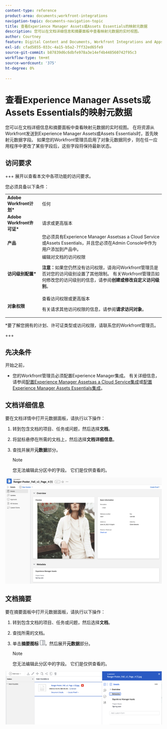```yaml
---
content-type: reference
product-area: documents;workfront-integrations
navigation-topic: documents-navigation-topic
title: 查看Experience Manager Assets或Assets Essentials的映射元数据
description: 您可以在文档详细信息和摘要面板中查看映射元数据的实时视图。
author: Courtney
feature: Digital Content and Documents, Workfront Integrations and Apps
exl-id: cfad5855-033c-4a15-b5a2-7ff32ed65fe9
source-git-commit: b87839d6c6dbfe978a3e14ef4b448560742f95c3
workflow-type: tm+mt
source-wordcount: '375'
ht-degree: 0%

---
```


# 查看Experience Manager Assets或Assets Essentials的映射元数据

您可以在文档详细信息和摘要面板中查看映射元数据的实时视图。 在将资源从Workfront发送到Experience Manager Assets或Assets Essentials时，首先映射元数据字段。 如果您的Workfront管理员启用了对象元数据同步，则在任一应用程序中更改了某些字段后，这些字段将保持最新状态。

## 访问要求

+++ 展开以查看本文中各项功能的访问要求。

您必须具备以下条件：

<table>
  <tr>
   <td><strong>Adobe Workfront计划*</strong>
   </td>
   <td>任何
   </td>
  </tr>
  <tr>
   <td><strong>Adobe Workfront许可证*</strong>
   </td>
   <td>请求或更高版本
   </td>
  </tr>
  <tr>
   <td><strong>产品</strong>
   </td>
   <td>您必须具有Experience Manager Assetsas a Cloud Service或Assets Essentials，并且您必须在Admin Console中作为用户添加到产品中。
   </td>
  </tr>
  <tr>
   <td><strong>访问级别配置*</strong>
   </td>
   <td>编辑对文档的访问权限
<p>
<strong>注意：</strong>如果您仍然没有访问权限，请询问Workfront管理员是否对您的访问级别设置了其他限制。 有关Workfront管理员如何修改您的访问级别的信息，请参阅<strong>创建或修改自定义访问级别</strong>。
   </td>
  </tr>
  <tr>
   <td><strong>对象权限</strong>
   </td>
   <td>查看访问权限或更高版本
<p>
有关请求其他访问权限的信息，请参阅<strong>请求访问对象</strong>。
   </td>
  </tr>
</table>


*要了解您拥有的计划、许可证类型或访问权限，请联系您的Workfront管理员。

+++

## 先决条件

开始之前，

* 您的Workfront管理员必须配置Experience Manager集成。 有关详细信息，请参阅[配置Experience Manager Assetsas a Cloud Service集成](/help/quicksilver/administration-and-setup/configure-integrations/configure-aacs-integration.md)或[配置Experience Manager Assets Essentials集成](/help/quicksilver/documents/adobe-workfront-for-experience-manager-assets-essentials/setup-asset-essentials.md)。


## 文档详细信息

要在文档详情中打开元数据面板，请执行以下操作：

1. 转到包含文档的项目、任务或问题，然后选择&#x200B;**文档**。
1. 将鼠标悬停在所需的文档上，然后选择&#x200B;**文档详细信息**。
1. 查找并展开&#x200B;**元数据**&#x200B;部分。

   >[!NOTE]
   >
   >您无法编辑此分区中的字段。 它们是仅供查看的。

![文档详细信息面板](assets/metadata-panel-doc-details.png)


## 文档摘要

要在摘要面板中打开元数据面板，请执行以下操作：

1. 转到包含文档的项目、任务或问题，然后选择&#x200B;**文档**。
1. 查找所需的文档。
1. 单击&#x200B;**摘要图标** ![摘要图标](assets/summary-panel-icon.png)，然后展开&#x200B;**元数据**&#x200B;部分。

   >[!NOTE]
   >
   >您无法编辑此分区中的字段。 它们是仅供查看的。

![文档摘要](assets/metadata-panel-summary.png)
